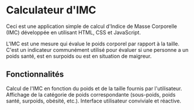 # Calculateur d'IMC

Ceci est une application simple de calcul d'Indice de Masse Corporelle (IMC) développée en utilisant HTML, CSS et JavaScript.

L'IMC est une mesure qui évalue le poids corporel par rapport à la taille. C'est un indicateur communément utilisé pour évaluer si une personne a un poids santé, est en surpoids ou est en situation de maigreur.

## Fonctionnalités

Calcul de l'IMC en fonction du poids et de la taille fournis par l'utilisateur.
Affichage de la catégorie de poids correspondante (sous-poids, poids santé, surpoids, obésité, etc.).
Interface utilisateur conviviale et réactive.
